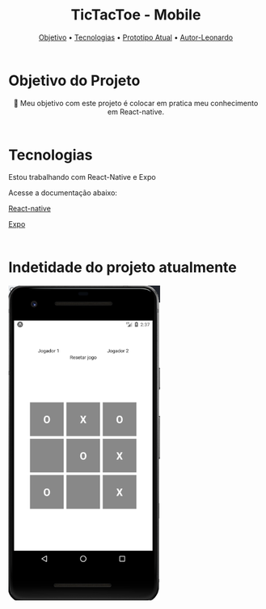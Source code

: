 
<h1 align="center">TicTacToe - Mobile</h1>
<p align="center">
 <a href="#objetivo">Objetivo</a> •
 <a href="#tecnologias">Tecnologias</a> •
 <a href="#image">Prototipo Atual</a> • 
 <a href="https://github.com/leouluz">Autor-Leonardo</a>
</p>

<div id="objetivo" style="margin-top:60px">
  <h1>Objetivo do Projeto</h1>
  <p align="center">🚀 Meu objetivo com este projeto é colocar em pratica meu conhecimento em React-native.</p>
</div>

<div id="tecnologias" style="margin-top:60px">
  <h1>Tecnologias</h1>
  <p align="start"> Estou trabalhando com React-Native e Expo </p>
  <p>Acesse a documentação abaixo:</p>
  <p align="start">
    <a href="https://reactnative.dev/">React-native</a>
  </p>
  <p align="start">
    <a href="https://docs.expo.io/">Expo</a>
  </p>
</div>

<div id="image" style="margin-top:60px; align-items:center; justify-content:center">
  <h1>Indetidade do projeto atualmente</h1>
  <img src="readme/projetoimage.png" width="300"/>
</div>